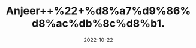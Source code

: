 ---
title: 'Anjeer++%22+%d8%a7%d9%86%d8%ac%db%8c%d8%b1.'
date: '2022-10-22' 
metatag: '' 
inventory: '0' 
draft: false 
# meta description 
shortDescripton: 'Dried+Fig+%22+Anjeer+s+considered+immensely+beneficial%2c+as+it+is+a+rich+source+of+vitamins+and+minerals%2c+including+vitamin+A%2c+vitamin+C%2c+vitamin+K%2c+potassium'
description: 'Dry+Fruit+%da%88%d8%b1%d8%a7%d8%a6%db%8c+%d9%81%d8%b1%d9%88%d8%aa'
longdescription: ''
featured: True
# product Price
price: '500.0'
# Product Short Description
shortDescription: 'Dried+Fig+%22+Anjeer+s+considered+immensely+beneficial%2c+as+it+is+a+rich+source+of+vitamins+and+minerals%2c+including+vitamin+A%2c+vitamin+C%2c+vitamin+K%2c+potassium'
productID: '7B974574-2025-ED11-9968-005056B3A416'
type: 'products'
category: 'Dry+Fruit+%da%88%d8%b1%d8%a7%d8%a6%db%8c+%d9%81%d8%b1%d9%88%d8%aa' 
thumnailproduct: 'https://eraconnect.blob.core.windows.net/product-images/aminsaddiquidawakhana/7B974574-2025-ED11-9968-005056B3A416.webp' 
images:
  - image: 'https://eraconnect.blob.core.windows.net/product-images/aminsaddiquidawakhana/7B974574-2025-ED11-9968-005056B3A416.webp'  
Variants:
---